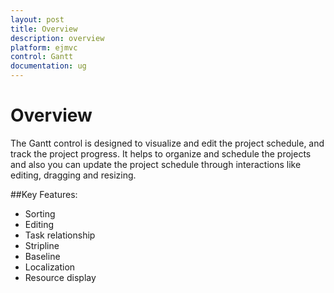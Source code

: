```yaml
---
layout: post
title: Overview
description: overview
platform: ejmvc
control: Gantt
documentation: ug
---
```


# Overview

The Gantt control is designed to visualize and edit the project schedule, and track the project progress. It helps to organize and schedule the projects and also you can update the project schedule through interactions like editing, dragging and resizing.

##Key Features:

* Sorting
* Editing
* Task relationship
* Stripline
* Baseline
* Localization   
* Resource display
